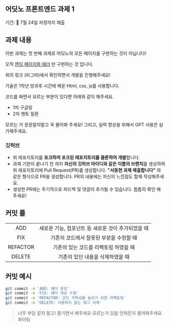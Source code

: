 ## 어딧노 프론트엔드 과제 1
기간: 📆 7월 24일 자정까지 제출

## 과제 내용
이번 과제는 첫 번째 과제로 어딧노의 모든 페이지를 구현하는 것이 아닙니다! 

오직 [렌딩 페이지와 헤더](https://www.figma.com/design/ngGzD4yJ2vGWytElMMxN8x/%ED%81%AC%EB%A3%A8%EC%A6%88-%EC%9D%B8%ED%84%B4?node-id=0-1&t=JjfZ7tJiYOOwtWVj-1) 만 구현하는 것 입니다.

위의 링크 (피그마)에서 확인하면서 개발을 진행해주세요!

기술은 1학년 방과후 시간에 배운 Html, css, js를 사용합니다. 

코드를 짜면서 모르는 부분이 있다면 아래와 같이 해주세요. 
- 1차 구글링
- 2차 멘토 질문

모르는 거 끙끙알지말고 꼭 물어봐 주세요!
그리고, 실력 향상을 위해서 GPT 사용은 삼가해주세요.

### 깃허브

- 위 레포지토리를 **포크하여 포크된 레포지토리를 클론하여 개발**합니다.
- 과제 기한이 끝나기 전 까지 **자신의 깃허브 아이디와 같은 이름의 브랜치**를 생성하여 위 레포지토리에 Pull Request(PR)를 생성합니다.  **"서동현 과제 제출합니다"** 와 같은 형식으로 PR을 생성합니다. PR의 내용에는 자신의 느낀점도 함께 작성해주세요.
- 생성한 PR에는 주기적으로 피드백 및 댓글이 추가될 수 있습니다. 틈틈히 확인 해 주세요!

## 커밋 룰
|          |                                                    |
| :------: | :------------------------------------------------: |
|   ADD    | 새로운 기능, 컴포넌트 등 새로운 것이 추가되었을 때 |
|   FIX    |      기존의 코드에서 잘못된 부분을 수정할 때       |
| REFACTOR |       기존의 있는 코드를 리팩토링 하였을 때        |
|  DELETE  |          기존의 있던 내용을 삭제하였을 때          |



## 커밋 예시
```bash
git commit -m 'ADD: 헤더 완성'
git commit -m 'FIX: 헤더 색상 수정'
git commit -m 'REFACTOR: 코드 가독성을 높이기 위한 리팩토링'
git commit -m 'DELETE: 사용하지 않는 태그 삭제'
```

> 너무 부담 같지 말고! 즐기면서 해주세요
모르는거 있음 언제든지 물어봐주세요 화이팅